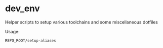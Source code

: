 # dev_env

Helper scripts to setup various toolchains and some miscellaneous dotfiles

Usage: 
```
REPO_ROOT/setup-aliases
```

